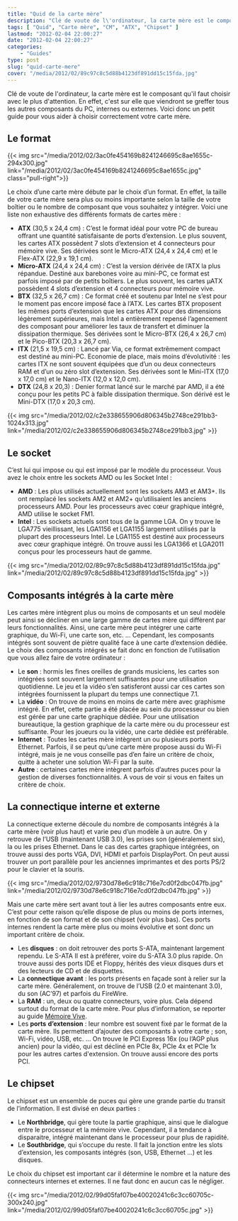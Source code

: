 ```yaml
---
title: "Quid de la carte mère"
description: "Clé de voute de l\'ordinateur, la carte mère est le composant qu\'il faut choisir avec le plus d\'attention car elle relie tous les composants de votre PC."
tags: [ "Quid", "Carte mère", "CM", "ATX", "Chipset" ]
lastmod: "2012-02-04 22:00:27"
date: "2012-02-04 22:00:27"
categories:
    - "Guides"
type: post
slug: "quid-carte-mere"
cover: "/media/2012/02/89c97c8c5d88b4123df891dd15c15fda.jpg"
---
```


Clé de voute de l'ordinateur, la carte mère est le composant qu'il faut choisir avec le plus d'attention. En effet, c'est sur elle que viendront se greffer tous les autres composants du PC, internes ou externes. Voici donc un petit guide pour vous aider à choisir correctement votre carte mère.

<!--more-->

## Le format

{{< img src="/media/2012/02/3ac0fe454169b8241246695c8ae1655c-294x300.jpg" link="/media/2012/02/3ac0fe454169b8241246695c8ae1655c.jpg" class="pull-right">}}

Le choix d’une carte mère débute par le choix d’un format. En effet, la taille de votre carte mère sera plus ou moins importante selon la taille de votre boîtier ou le nombre de composant que vous souhaitez y intégrer. Voici une liste non exhaustive des différents formats de cartes mère :

- **ATX** (30,5 x 24,4 cm) : C’est le format idéal pour votre PC de bureau offrant une quantité satisfaisante de ports d’extension. Le plus souvent, les cartes ATX possèdent 7 slots d’extension et 4 connecteurs pour mémoire vive. Ses dérivées sont le Micro-ATX (24,4 x 24,4 cm) et le Flex-ATX (22,9 x 19,1 cm).
- **Micro-ATX** (24,4 x 24,4 cm) : C’est la version dérivée de l’ATX la plus répandue. Destiné aux barebones voire au mini-PC, ce format est parfois imposé par de petits boîtiers. Le plus souvent, les cartes µATX possèdent 4 slots d’extension et 4 connecteurs pour mémoire vive.
- **BTX** (32,5 x 26,7 cm) : Ce format créé et soutenu par Intel ne s’est pour le moment pas encore imposé face à l’ATX. Les cartes BTX proposent les mêmes ports d’extension que les cartes ATX pour des dimensions légèrement supérieures, mais Intel a entièrement repensé l’agencement des composant pour améliorer les taux de transfert et diminuer la dissipation thermique. Ses dérivées sont le Micro-BTX (26,4 x 26,7 cm) et le Pico-BTX (20,3 x 26,7 cm).
- **ITX** (21,5 x 19,5 cm) : Lancé par Via, ce format extrêmement compact est destiné au mini-PC. Economie de place, mais moins d’évolutivité : les cartes ITX ne sont souvent équipées que d’un ou deux connecteurs RAM et d’un ou zéro slot d’extension. Ses dérivées sont le Mini-ITX (17,0 x 17,0 cm) et le Nano-ITX (12,0 x 12,0 cm).
- **DTX** (24,8 x 20,3) : Denier format lancé sur le marché par AMD, il a été conçu pour les petits PC à faible dissipation thermique. Son dérivé est le Mini-DTX (17,0 x 20,3 cm).

{{< img src="/media/2012/02/c2e338655906d806345b2748ce291bb3-1024x313.jpg" link="/media/2012/02/c2e338655906d806345b2748ce291bb3.jpg" >}}

## Le socket

C’est lui qui impose ou qui est imposé par le modèle du processeur. Vous avez le choix entre les sockets AMD ou les Socket Intel :

- **AMD** : Les plus utilisés actuellement sont les sockets AM3 et AM3+. Ils ont remplacé les sockets AM2 et AM2+ qu’utilisaient les anciens processeurs AMD. Pour les processeurs avec cœur graphique intégré, AMD utilise le socket FM1.
- **Intel** : Les sockets actuels sont tous de la gamme LGA. On y trouve le LGA775 vieillissant, les LGA1156 et LGA1155 largement utilisés par la plupart des processeurs Intel. Le LGA1155 est destiné aux processeurs avec cœur graphique intégré. On trouve aussi les LGA1366 et LGA2011 conçus pour les processeurs haut de gamme.

{{< img src="/media/2012/02/89c97c8c5d88b4123df891dd15c15fda.jpg" link="/media/2012/02/89c97c8c5d88b4123df891dd15c15fda.jpg" >}}

## Composants intégrés à la carte mère

Les cartes mère intègrent plus ou moins de composants et un seul modèle peut ainsi se décliner en une large gamme de cartes mère qui diffèrent par leurs fonctionnalités. Ainsi, une carte mère peut intégrer une carte graphique, du Wi-Fi, une carte son, etc. …
Cependant, les composants intégrés sont souvent de piètre qualité face à une carte d’extension dédiée. Le choix des composants intégrés se fait donc en fonction de l’utilisation que vous allez faire de votre ordinateur :

- Le **son** : hormis les fines oreilles de grands musiciens, les cartes son intégrées sont souvent largement suffisantes pour une utilisation quotidienne. Le jeu et la vidéo s’en satisferont aussi car ces cartes son intégrées fournissent la plupart du temps une connectique 7.1.
- La **vidéo** : On trouve de moins en moins de carte mère avec graphisme intégré. En effet, cette partie a été placée au sein du processeur ou bien est gérée par une carte graphique dédiée. Pour une utilisation bureautique, la gestion graphique de la carte mère ou du processeur est suffisante. Pour les joueurs ou la vidéo, une carte dédiée est préférable.
- **Internet** : Toutes les cartes mère intègrent un ou plusieurs ports Ethernet. Parfois, il se peut qu’une carte mère propose aussi du Wi-Fi intégré, mais je ne vous conseille pas d’en faire un critère de choix, quitte à acheter une solution Wi-Fi par la suite.
- **Autre** : certaines cartes mère intègrent parfois d’autres puces pour la gestion de diverses fonctionnalités. A vous de voir si vous en faites un critère de choix.


## La connectique interne et externe

La connectique externe découle du nombre de composants intégrés à la carte mère (voir plus haut) et varie peu d’un modèle à un autre. On y retrouve de l’USB (maintenant USB 3.0), les prises son (généralement six), la ou les prises Ethernet. Dans le cas des cartes graphique intégrées, on trouve aussi des ports VGA, DVI, HDMI et parfois DisplayPort. On peut aussi trouver un port parallèle pour les anciennes imprimantes et des ports PS/2 pour le clavier et la souris.

{{< img src="/media/2012/02/9730d78e6c918c716e7cd0f2dbc047fb.jpg" link="/media/2012/02/9730d78e6c918c716e7cd0f2dbc047fb.jpg" >}}

Mais une carte mère sert avant tout à lier les autres composants entre eux. C’est pour cette raison qu’elle dispose de plus ou moins de ports internes, en fonction de son format et de son chipset (voir plus bas). Ces ports internes rendent la carte mère plus ou moins évolutive et sont donc un important critère de choix.

- Les **disques** : on doit retrouver des ports S-ATA, maintenant largement rependu. Le S-ATA II est à préférer, voire du S-ATA 3.0 plus rapide. On trouve aussi des ports IDE et Floppy, hérités des vieux disques durs et des lecteurs de CD et de disquettes.
- La **connectique** **avant** : les ports présents en façade sont à relier sur la carte mère. Généralement, on trouve de l’USB (2.0 et maintenant 3.0), du son (AC’97) et parfois du FireWire.
- La **RAM** : un, deux ou quatre connecteurs, voire plus. Cela dépend surtout du format de la carte mère. Pour plus d’information, se reporter au guide [Mémoire Vive](/guides/quid-memoire-vive-ram/).
- Les **ports** **d’extension** : leur nombre est souvent fixé par le format de la carte mère. Ils permettent d’ajouter des composants à votre carte ; son, Wi-Fi, vidéo, USB, etc. … On trouve le PCI Express 16x (ou l’AGP plus ancien) pour la vidéo, qui est décliné en PCIe 8x, PCIe 4x et PCIe 1x pour les autres cartes d'extension. On trouve aussi encore des ports PCI.


## Le chipset

Le chipset est un ensemble de puces qui gère une grande partie du transit de l’information. Il est divisé en deux parties :

- Le **Northbridge**, qui gère toute la partie graphique, ainsi que le dialogue entre le processeur et la mémoire vive. Cependant, il a tendance à disparaitre, intégré maintenant dans le processeur pour plus de rapidité.
- Le **Southbridge**, qui s’occupe du reste. Il fait la jonction entre les slots d’extension, les composants intégrés (son, USB, Ethernet …) et les disques.

Le choix du chipset est important car il détermine le nombre et la nature des connecteurs internes et externes. Il ne faut donc en aucun cas le négliger.

{{< img src="/media/2012/02/99d05faf07be40020241c6c3cc60705c-300x240.jpg" link="/media/2012/02/99d05faf07be40020241c6c3cc60705c.jpg" >}}
